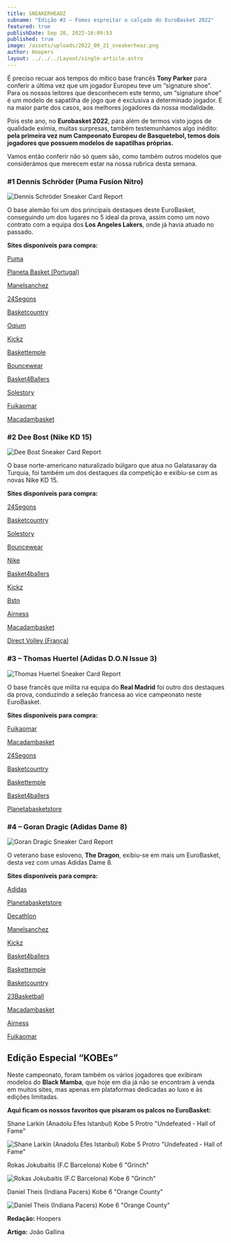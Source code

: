 ```yaml
---
title: SNEAKERHEADZ
subname: "Edição #2 – Fomos espreitar o calçado do EuroBasket 2022"
featured: true
publishDate: Sep 20, 2022-16:09:53
published: true
image: /assets/uploads/2022_09_21_sneakerheaz.png
author: Hoopers
layout: ../../../Layout/single-article.astro
---
```

É preciso recuar aos tempos do mítico base francês **Tony Parker** para conferir a última vez que um jogador Europeu teve um “signature shoe”. Para os nossos leitores que desconhecem este termo, um “signature shoe” é um modelo de sapatilha de jogo que é exclusiva a determinado jogador. E na maior parte dos casos, aos melhores jogadores da nossa modalidade.

Pois este ano, no **Eurobasket 2022**, para além de termos visto jogos de qualidade exímia, muitas surpresas, também testemunhamos algo inédito: **pela primeira vez num Campeonato Europeu de Basquetebol, temos dois jogadores que possuem modelos de sapatilhas próprias.** 

Vamos então conferir não só quem são, como também outros modelos que considerámos que merecem estar na nossa rubrica desta semana.

### **\#1 Dennis Schröder (Puma Fusion Nitro)**

![Dennis Schröder Sneaker Card Report](/assets/uploads/post4-sneaker.png "Dennis Schröder Sneaker Card Report")

O base alemão foi um dos principais destaques deste EuroBasket, conseguindo um dos lugares no 5 ideal da prova, assim como um novo contrato com a equipa dos **Los Angeles Lakers**, onde já havia atuado no passado. 

**Sites disponíveis para compra:**

[Puma](https://eu.puma.com/pt/en/pd/fusion-nitro-basketball-shoes/376639.html?dwvar_376639_color=01)

[Planeta Basket (Portugal)](https://planetabasketstore.com/brands/puma/puma-fusion-nitro-black/)

[Manelsanchez](https://www.manelsanchez.pt/puma-fusion-nitro-rj-barret-fire.html)

[24Segons](https://24segons.es/es/product/puma-fusion-nitro-bluemazing-zapatillas)

[Basketcountry](https://basketcountry.es/zapatillas/5836-fusion-nitro.html?search_query=puma+fusion+nitro&results=7)

[Oqium](https://oqium.com/products/puma-fusion-nitro-neon-citrus-puma-black?gclid=CjwKCAjw1ICZBhAzEiwAFfvFhOqlVp053GNUMfNOz3pooth7wovKJccrq5S22dtdR2wBpF1Olg-cYxoCd4AQAvD_BwE&variant=39420825927776)

[Kickz](https://www.kickz.com/en/p/puma-basketball-performance-low-fusion-nitro-ocean-dive-puma-white/176077003.html)

[Baskettemple](https://baskettemple.com/en/produit/puma-nitro-fusion-rj-barret-fire-195587-04/)

[Bouncewear](https://bouncewear.com/products/195514-02-fusion-nitro-bluemazing-sunblaze-bluemazing-sunblaze)

[Basket4Ballers](https://www.basket4ballers.com/fr/chaussure-de-basket/34769-puma-nitro-fusion-ice-cream-sundae-195514-10.html?search_query=puma+fusion+nitro&results=82)

[Solestory](https://www.thesolestory.com/pt/product/puma-fusion-nitro-bluemazing-sunblaze)

[Fuikaomar](https://www.fuikaomar.es/zapatillas-baloncesto/14991-zapatillas-puma-fusion-nitro-red-gold.html?utm_source=sniperfast&utm_medium=search&utm_campaign=sniperfast-search&utm_content=195587-04)

[Macadambasket](https://www.macadambasket.com/en/shoes/12413-68950-nitro-fusion-peach-pink-black.html#/27-pointurechaussure-41/1665-couleur-rose)

### \#2 Dee Bost (Nike KD 15)

![Dee Bost Sneaker Card Report](/assets/uploads/sneaker-dee-bost.png "Dee Bost Sneaker Card Report")

O base norte-americano naturalizado búlgaro que atua no Galatasaray da Turquia, foi também um dos destaques da competição e exibiu-se com as novas Nike KD 15.

**Sites disponíveis para compra:**

[24Segons](https://24segons.es/es/product/zapatillas-kd-15-community-napheesa-collier)

[Basketcountry](https://basketcountry.es/zapatillas/5967-kd15-community-napheesa-collier.html)

[Solestory](https://www.thesolestory.com/pt/product/nike-kd15-community-multi-color-multi-color-multi-)

[Bouncewear](https://bouncewear.com/products/dv1682-900-kd15-community-multi-color-multi-color-multi-color-multi-color-multi-color-multi-color)

[Nike](https://www.nike.com/pt/t/sapatilhas-de-basquetebol-kd15-VNKGHg/DO9825-901)

[Basket4ballers](https://www.basket4ballers.com/fr/chaussure-de-basket/34505-nike-kd-15-community-of-hoops-multi-color-multi-color-multi-color-dv1682-900.html)

[Kickz](https://www.kickz.com/en/p/nike-basketball-performance-low-kd15-white-white-black-royal-tint/182371008.html)

[Bstn](https://www.bstn.com/eu_en/p/nike-kd-15-nrg-do9825-900-0272073?queryID=668d9c660c318857cd1015d54d32e76e&objectID=213337&indexName=magento2_eu_products)

[Airness](https://airness.eu/en/kd-15-community-napheesa-collier)

[Macadambasket](https://www.macadambasket.com/en/athletes/12590-69892-kd-15-napheesa-collier.html#/27-pointurechaussure-41/1750-couleur-bleu)

[Direct Volley (França)](https://direct-volley.pt/gz6475-sapatos-de-interior-adidas-dame-8-azul-turquesa-preto-prateado?gclid=Cj0KCQjwvZCZBhCiARIsAPXbajtYOSgaje3cqr8f2K_lNpzfBznOVFNK0Y50Pxe0aoJ-D7pHQ63Kt10aAm06EALw_wcB)

### \#3 – Thomas Huertel (Adidas D.O.N Issue 3)

![Thomas Huertel Sneaker Card Report](/assets/uploads/sneaker-.png "Thomas Huertel Sneaker Card Report")

O base francês que milita na equipa do **Real Madrid** foi outro dos destaques da prova, conduzindo a seleção francesa ao vice campeonato neste EuroBasket. 

**Sites disponíveis para compra:**

[Fuikaomar](https://www.fuikaomar.es/zapatillas-baloncesto/14043-zapatillas-adidas-don-issue-3-utah-home.html?utm_source=sniperfast&utm_medium=search&utm_campaign=sniperfast-search&utm_content=H67722)

[Macadambasket](https://www.macadambasket.com/en/donovan-mitchell/11286-64243-don-issue-3.html#/27-pointurechaussure-41/1752-couleur-marine)

[24Segons](https://24segons.es/es/product/zapatillas-adidas-don-issue-3-gca-Pulse-Aqua)

[Basketcountry](https://basketcountry.es/zapatillas/5183-don-issue-3.html)

[Baskettemple](https://baskettemple.com/en/produit/adidas-don-issue-3-h67722/)

[Basket4ballers](https://www.basket4ballers.com/fr/signatures/32485-adidas-don-issue-3-spida-cares-gy2103.html?search_query=don+issue&results=294)

[Planetabasketstore](https://planetabasketstore.com/brands/adidas/adidas-donovan-mitchell-d.o.n.-issue-3-bel-air-jersey/)

### \#4 – Goran Dragic (Adidas Dame 8)

![Goran Dragic Sneaker Card Report](/assets/uploads/sneaker_06.png "Goran Dragic Sneaker Card Report")

O veterano base esloveno, **The Dragon**, exibiu-se em mais um EuroBasket, desta vez com umas Adidas Dame 8.

**Sites disponíveis para compra:**

[Adidas](https://www.adidas.pt/sapatilhas-dame-8/GY6462.html)

[Planetabasketstore](https://planetabasketstore.com/brands/adidas/adidas-dame-8-admit-one-black/)

[Decathlon](https://www.decathlon.pt/p/calcado-de-basquetebol-dame-8-adulto-azul-turquesa/_/R-p-X8744099?mc=8744099)

[Manelsanchez](https://www.manelsanchez.pt/adidas-dame-8-admit-one-white.html)

[Kickz](https://www.manelsanchez.pt/adidas-dame-8-admit-one-white.html)

[Basket4ballers](https://www.basket4ballers.com/fr/chaussures-basket-enfant/31137-adidas-dame-8-4th-quarter-ko-enfant-gs-gy2906.html)

[Baskettemple](https://baskettemple.com/en/produit/adidas-dame-8-young-dolla-gy6465/)

[Basketcountry](https://basketcountry.es/zapatillas/6025-dame-8.html)

[23Basketball](https://23basketball.net/es/inicio/1887-9864-adidas-dame-8.html#/44-talla_calzado-41/73-color-azul)

[Macadambasket](https://www.macadambasket.com/en/athletes/12449-69176-dame-8-dame-time.html#/27-pointurechaussure-41/1592-couleur-blanc)

[Airness](https://airness.eu/en/dame-8-4th-qtr-ko)

[Fuikaomar](https://www.fuikaomar.es/jugadores-nba/15432-zapatillas-adidas-dame-8-brookfield-dolla.html)

## Edição Especial “KOBEs”

Neste campeonato, foram também os vários jogadores que exibiram modelos do **Black Mamba**, que hoje em dia já não se encontram à venda em muitos sites, mas apenas em plataformas dedicadas ao luxo e às edições limitadas.

**Aqui ficam os nossos favoritos que pisaram os palcos no EuroBasket:**

Shane Larkin (Anadolu Efes Istanbul) Kobe 5 Protro "Undefeated - Hall of Fame"

![Shane Larkin (Anadolu Efes Istanbul) Kobe 5 Protro "Undefeated - Hall of Fame"](/assets/uploads/07_kobe_undefeated-01.jpeg "Shane Larkin (Anadolu Efes Istanbul) Kobe 5 Protro \"Undefeated - Hall of Fame\"")

Rokas Jokubaitis (F.C Barcelona) Kobe 6 "Grinch"

![Rokas Jokubaitis (F.C Barcelona) Kobe 6 "Grinch"](/assets/uploads/08_kobe_grinch.jpeg "Rokas Jokubaitis (F.C Barcelona) Kobe 6 \"Grinch\"")

Daniel Theis (Indiana Pacers) Kobe 6 "Orange County"

![Daniel Theis (Indiana Pacers) Kobe 6 "Orange County"](/assets/uploads/09_kobe_orange.jpeg "Daniel Theis (Indiana Pacers) Kobe 6 \"Orange County\"")

**Redação:** Hoopers

**Artigo:** João Gallina